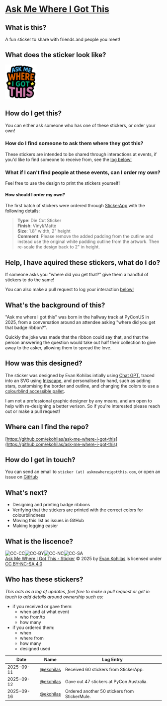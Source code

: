 # [Ask Me Where I Got This](https://askmewhereigotthis.com)

## What is this?
A fun sticker to share with friends and people you meet!

## What does the sticker look like?
<img src="ask_me_where_i_got_this_sticker.svg" alt="sticker design" width="20%"/>

## How do I get this?

You can either ask someone who has one of these stickers, or order your own!

### How do I find someone to ask them where they got this?

These stickers are intended to be shared through interactions at events, if you'd like to find someone to receive from, see the [log below!](#who-has-these-stickers)

### What if I can't find people at these events, can I order my own?
<!-- TODO: Add affiliate link for easy printing -->
Feel free to use the design to print the stickers yourself!

#### How should I order my own?

The first batch of stickers were ordered through [StickerApp](https://stickerapp.com) with the following details:

> **Type**: Die Cut Sticker  
> **Finish**: Vinyl/Matte  
> **Size**: 1.8" width, 2" height  
> **Comment**: Please remove the added padding from the cutline and instead use the original white padding outline from the artwork. Then re-scale the design back to 2" in height.

## Help, I have aquired these stickers, what do I do?
If someone asks you "where did you get that?" give them a handful of stickers to do the same!

You can also make a pull request to log your interaction [below!](#who-has-these-stickers)

## What's the background of this?
"Ask me where I got this" was born in the hallway track at PyConUS in 2025, from a conversation around an attendee asking "where did you get that badge ribbon?".

Quickly the joke was made that the ribbon could say that, and that the person answering the question would take out half their collection to give away to the asker, allowing them to spread the love.

## How was this designed?
The sticker was designed by Evan Kohilas intially using [Chat GPT](https://chatgpt.com/share/68d33b7f-e6b4-8004-aff9-171c0c9d0e8e), traced into an SVG using [Inkscape](https://inkscape.org/doc/tutorials/tracing/tutorial-tracing.html), and personalised by hand, such as adding stars, customising the border and outline, and changing the colors to use a [colourblind accessible pallet](https://web.archive.org/web/20250831135507/https://jfly.uni-koeln.de/color/).

I am not a professional graphic designer by any means, and am open to help with re-designing a better verison. So if you're interested please reach out or make a pull request!

## Where can I find the repo?
[https://github.com/ekohilas/ask-me-where-i-got-this](https://github.com/ekohilas/ask-me-where-i-got-this)

## How do I get in touch?
You can send an email to `sticker (at) askmewhereigotthis.com`, or open an issue on [GitHub](https://github.com/ekohilas/ask-me-where-i-got-this/issues)

## What's next?
- Designing and printing badge ribbons
- Verifying that the stickers are printed with the correct colors for colourblindness
- Moving this list as issues in GitHub
- Making logging easier

## What is the liscence?
<img
src="https://mirrors.creativecommons.org/presskit/icons/cc.svg" alt="CC-CC" height="20" margin-left="2"/><img
src="https://mirrors.creativecommons.org/presskit/icons/by.svg" alt="CC-BY" height="20" margin-left="2"/><img
src="https://mirrors.creativecommons.org/presskit/icons/nc.svg" alt="CC-NC" height="20" margin-left="2"/><img
src="https://mirrors.creativecommons.org/presskit/icons/sa.svg" alt="CC-SA" height="20" margin-left="2"/>
<br>
<a href="askmewhereigotthis.com">Ask Me Where I Got This - Sticker</a> © 2025 by <a href="https://github.com/ekohilas">Evan Kohilas</a> is licensed under <a href="https://creativecommons.org/licenses/by-nc-sa/4.0/">CC BY-NC-SA 4.0</a>

## Who has these stickers?

_This acts as a log of updates, feel free to make a pull request or get in touch to add details around ownership such as:_

- if you received or gave them:
  - when and at what event
  - who from/to
  - how many
- if you ordered them:
  - when
  - where from
  - how many
  - designed used

| Date | Name | Log Entry |
|------|------|-----------|
| 2025-09-11 | [@ekohilas](https://github.com/ekohilas) | Received 60 stickers from StickerApp. |
| 2025-09-12 | [@ekohilas](https://github.com/ekohilas) | Gave out 47 stickers at PyCon Australia. |
| 2025-09-16 | [@ekohilas](https://github.com/ekohilas) | Ordered another 50 stickers from StickerMule. |
